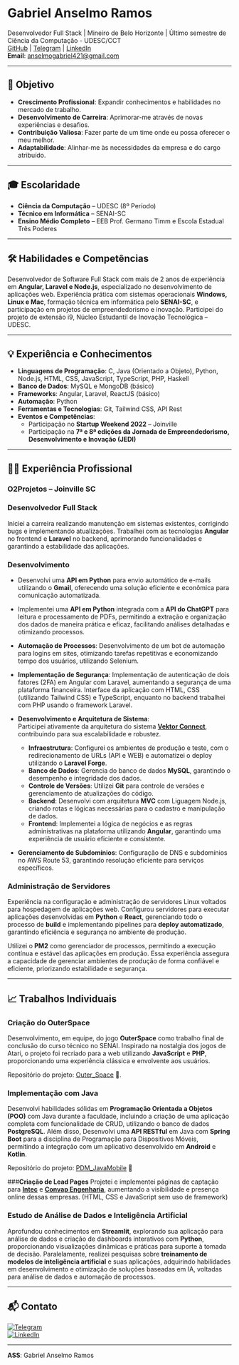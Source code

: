 # Gabriel Anselmo Ramos

Desenvolvedor Full Stack | Mineiro de Belo Horizonte | Último semestre de Ciência da Computação - UDESC/CCT  
[GitHub](https://github.com/selmin01) | [Telegram](https://t.me/telegram_handle) | [LinkedIn](https://linkedin.com/in/linkedin_handle)  
**Email**: anselmogabriel421@gmail.com  

---

## 🎯 Objetivo

- **Crescimento Profissional**: Expandir conhecimentos e habilidades no mercado de trabalho.
- **Desenvolvimento de Carreira**: Aprimorar-me através de novas experiências e desafios.
- **Contribuição Valiosa**: Fazer parte de um time onde eu possa oferecer o meu  melhor.
- **Adaptabilidade**: Alinhar-me às necessidades da empresa e do cargo atribuído.

---

## 🎓 Escolaridade

- **Ciência da Computação** – UDESC (8º Período)
- **Técnico em Informática** – SENAI-SC
- **Ensino Médio Completo** – EEB Prof. Germano Timm e Escola Estadual Três Poderes

---

## 🛠️ Habilidades e Competências

Desenvolvedor de Software Full Stack com mais de 2 anos de experiência em **Angular, Laravel e Node.js**, especializado no desenvolvimento de aplicações web. Experiência prática com sistemas operacionais **Windows, Linux e Mac**, formação técnica em informática pelo **SENAI-SC**, e participação em projetos de empreendedorismo e inovação. Participei do projeto de extensão i9, Núcleo Estudantil de Inovação Tecnológica – UDESC.

---

## 💡 Experiência e Conhecimentos

- **Linguagens de Programação**: C, Java (Orientado a Objeto), Python, Node.js, HTML, CSS, JavaScript, TypeScript, PHP, Haskell
- **Banco de Dados**: MySQL e MongoDB (básico)
- **Frameworks**: Angular, Laravel, ReactJS (básico)
- **Automação**: Python
- **Ferramentas e Tecnologias**: Git, Tailwind CSS, API Rest
- **Eventos e Competências**:
  - Participação no **Startup Weekend 2022** – Joinville
  - Participação na **7ª e 8ª edições da Jornada de Empreendedorismo, Desenvolvimento e Inovação (JEDI)**

---

## 👨‍💻 Experiência Profissional

### O2Projetos – Joinville SC

### **Desenvolvedor Full Stack**  
Iniciei a carreira realizando manutenção em sistemas existentes, corrigindo bugs e implementando atualizações. Trabalhei com as tecnologias **Angular** no frontend e **Laravel** no backend, aprimorando funcionalidades e garantindo a estabilidade das aplicações. 

### **Desenvolvimento**  
- Desenvolvi uma **API em Python** para envio automático de e-mails utilizando o **Gmail**, oferecendo uma solução eficiente e econômica para comunicação automatizada.  
- Implementei uma **API em Python** integrada com a **API do ChatGPT** para leitura e processamento de PDFs, permitindo a extração e organização dos dados de maneira prática e eficaz, facilitando análises detalhadas e otimizando processos.  
- **Automação de Processos**: Desenvolvimento de um bot de automação para logins em sites, otimizando tarefas repetitivas e economizando tempo dos usuários, utilizando Selenium.
- **Implementação de Segurança**: Implementação de autenticação de dois fatores (2FA) em Angular com Laravel, aumentando a segurança de uma plataforma financeira. Interface da aplicação com HTML, CSS (utilizando Tailwind CSS) e TypeScript, enquanto no backend trabalhei com PHP usando o framework Laravel.

- **Desenvolvimento e Arquitetura de Sistema**:  
  Participei ativamente da arquitetura do sistema **[Vektor Connect](https://connect.vektorenergia.com.br/login)**, contribuindo para sua escalabilidade e robustez.  
  - **Infraestrutura**: Configurei os ambientes de produção e teste, com o redirecionamento de URLs (API e WEB) e automatizei o deploy utilizando o **Laravel Forge**.  
  - **Banco de Dados**: Gerencia do banco de dados **MySQL**, garantindo o desempenho e integridade dos dados.  
  - **Controle de Versões**: Utilizei **Git** para controle de versões e gerenciamento de atualizações do código.  
  - **Backend**: Desenvolvi com arquitetura **MVC** com Liguagem Node.js, criando rotas e lógicas necessárias para o cadastro e manipulação de dados.  
  - **Frontend**: Implementei a lógica de negócios e as regras administrativas na plataforma utilizando **Angular**, garantindo uma experiência de usuário eficiente e consistente.  

- **Gerenciamento de Subdomínios**: Configuração de DNS e subdomínios no AWS Route 53, garantindo resolução eficiente para serviços específicos.

### **Administração de Servidores**  
Experiência na configuração e administração de servidores Linux voltados para hospedagem de aplicações web. Configurou servidores para executar aplicações desenvolvidas em **Python** e **React**, gerenciando todo o processo de **build** e implementando pipelines para **deploy automatizado**, garantindo eficiência e segurança no ambiente de produção.  

Utilizei o **PM2** como gerenciador de processos, permitindo a execução contínua e estável das aplicações em produção. Essa experiência assegura a capacidade de gerenciar ambientes de produção de forma confiável e eficiente, priorizando estabilidade e segurança.

---

## 📈 Trabalhos Individuais

### Criação do OuterSpace

Desenvolvimento, em equipe, do jogo **OuterSpace** como trabalho final de conclusão do curso técnico no SENAI. Inspirado na nostalgia dos jogos de Atari, o projeto foi recriado para a web utilizando **JavaScript** e **PHP**, proporcionando uma experiência clássica e envolvente aos usuários.

Repositório do projeto: [Outer_Space](https://github.com/selmin01/Outer_Space.git) 🚀.

### **Implementação com Java**  
Desenvolvi habilidades sólidas em **Programação Orientada a Objetos (POO)** com Java durante a faculdade, incluindo a criação de uma aplicação completa com funcionalidade de CRUD, utilizando o banco de dados **PostgreSQL**. Além disso, Desenvolvi uma **API RESTful** em Java com **Spring Boot** para a disciplina de Programação para Dispositivos Móveis, permitindo a integração com um aplicativo desenvolvido em **Android** e **Kotlin**.  

Repositório do projeto: [PDM_JavaMobile](https://github.com/selmin01/PDM_JavaMobile.git) 🚀  

###**Criação de Lead Pages**
Projetei e implementei páginas de captação para **[Intec](http://intecenergia.com.br/)** e **[Convap Engenharia](http://www.convap.com.br/)**, aumentando a visibilidade e presença online dessas empresas. (HTML, CSS e JavaScript sem uso de framework)

### **Estudo de Análise de Dados e Inteligência Artificial**  
Aprofundou conhecimentos em **Streamlit**, explorando sua aplicação para análise de dados e criação de dashboards interativos com **Python**, proporcionando visualizações dinâmicas e práticas para suporte à tomada de decisão. Paralelamente, realizei pesquisas sobre **treinamento de modelos de inteligência artificial** e suas aplicações, adquirindo habilidades em desenvolvimento e otimização de soluções baseadas em IA, voltadas para análise de dados e automação de processos. 

---

## 📬 Contato

[![Telegram](https://img.shields.io/badge/Telegram-blue?style=for-the-badge)](https://t.me/telegram_handle)  
[![LinkedIn](https://img.shields.io/badge/LinkedIn-blue?style=for-the-badge)](https://linkedin.com/in/linkedin_handle)

---

**ASS**: Gabriel Anselmo Ramos
